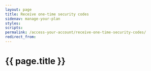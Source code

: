```yaml
---
layout: page
title: Receive one-time security codes
sidenav: manage-your-plan
styles:
scripts:
permalink: /access-your-account/receive-one-time-security-codes/
redirect_from:
---
```


# {{ page.title }}

